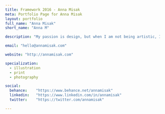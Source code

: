 ```yaml
---
title: Framework 2016 - Anna Misak
meta: Portfolio Page for Anna Misak
layout: portfolio
full_name: "Anna Misak"
short_name: "Anna M"

description: "My passion is design, but when I am not being artistic, I tend to get lost in books I have a hard time putting down."

email: "hello@annamisak.com"

website: "http://annamisak.com"

specialization:
  - illustration
  - print
  - photography

social:
  behance:    "https://www.behance.net/annamisak"
  linkedin:   "https://www.linkedin.com/in/annamisak"
  twitter:    "https://twitter.com/annamisak"

---
```

